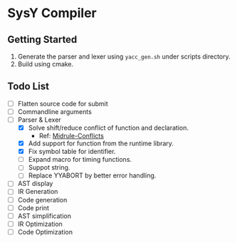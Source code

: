 # SysY Compiler

## Getting Started

1. Generate the parser and lexer using `yacc_gen.sh` under scripts directory.
2. Build using cmake.

## Todo List

- [ ] Flatten source code for submit
- [ ] Commandline arguments
- [ ] Parser & Lexer
  - [x] Solve shift/reduce conflict of function and declaration.
    - Ref: [Midrule-Conflicts](https://www.gnu.org/software/bison/manual/html_node/Midrule-Conflicts.html)
  - [x] Add support for function from the runtime library.
  - [x] Fix symbol table for identifier.
  - [ ] Expand macro for timing functions.
  - [ ] Suppot string.
  - [ ] Replace YYABORT by better error handling.
- [ ] AST display
- [ ] IR Generation
- [ ] Code generation
- [ ] Code print
- [ ] AST simplification
- [ ] IR Optimization
- [ ] Code Optimization
